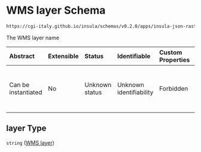 # WMS layer Schema

```txt
https://cgi-italy.github.io/insula/schemas/v0.2.0/apps/insula-json-raster-dataset.schema.json#/allOf/1/properties/layer
```

The WMS layer name

| Abstract            | Extensible | Status         | Identifiable            | Custom Properties | Additional Properties | Access Restrictions | Defined In                                                                                                             |
| :------------------ | :--------- | :------------- | :---------------------- | :---------------- | :-------------------- | :------------------ | :--------------------------------------------------------------------------------------------------------------------- |
| Can be instantiated | No         | Unknown status | Unknown identifiability | Forbidden         | Allowed               | none                | [insula-json-raster-dataset.schema.json\*](schemas/apps/insula-json-raster-dataset.schema.json"open original schema") |

## layer Type

`string` ([WMS layer](insula-json-raster-dataset-allof-raster-layer-configuration-properties-wms-layer.md))
